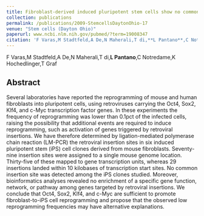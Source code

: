 ```yaml
---
title: Fibroblast-derived induced pluripotent stem cells show no common retroviral vector insertions.
collection: publications
permalink: /publications/2009-StemcellsDaytonOhio-17
venue: "Stem cells (Dayton Ohio)"
paperurl: www.ncbi.nlm.nih.gov/pubmed/?term=19008347
citation: 'F Varas,M Stadtfeld,A De,N Maherali,T di,**L Pantano**,C Notredame,K Hochedlinger,T Graf (2009) Fibroblast-derived induced pluripotent stem cells show no common retroviral vector insertions. <i>Stem cells (Dayton Ohio)</i>'
---
```


F Varas,M Stadtfeld,A De,N Maherali,T di,**L Pantano**,C Notredame,K Hochedlinger,T Graf
## Abstract
Several laboratories have reported the reprogramming of mouse and human fibroblasts into pluripotent cells, using retroviruses carrying the Oct4, Sox2, Klf4, and c-Myc transcription factor genes. In these experiments the frequency of reprogramming was lower than 0.1pct of the infected cells, raising the possibility that additional events are required to induce reprogramming, such as activation of genes triggered by retroviral insertions. We have therefore determined by ligation-mediated polymerase chain reaction (LM-PCR) the retroviral insertion sites in six induced pluripotent stem (iPS) cell clones derived from mouse fibroblasts. Seventy-nine insertion sites were assigned to a single mouse genome location. Thirty-five of these mapped to gene transcription units, whereas 29 insertions landed within 10 kilobases of transcription start sites. No common insertion site was detected among the iPS clones studied. Moreover, bioinformatics analyses revealed no enrichment of a specific gene function, network, or pathway among genes targeted by retroviral insertions. We conclude that Oct4, Sox2, Klf4, and c-Myc are sufficient to promote fibroblast-to-iPS cell reprogramming and propose that the observed low reprogramming frequencies may have alternative explanations.
